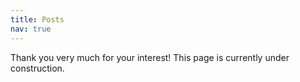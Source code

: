 ```yaml
---
title: Posts
nav: true
---
```


Thank you very much for your interest! This page is currently under construction.

<!--
##### Posts <a name="top">
1. [Proving the properties of the basic reproductive number R0](#post1)
2. Theoretical models in biodiversity and ecosystem functioning

<a name="post1"></a>
##### Proving the properties of the basic reproductive number R0
In infectious disease transmission, there is an important threshold concept, the basic reproductive number (R0). It represents the number of people who develop an infectious disease as the result of infection by a single infectious case introduced into an entirely susceptible population.  R0 has the following properties: the disease will persist if R0 > 1; the disease will die out if R0 < 1.

These properties are talked about all the time, but why do they hold? Here is a demonstration of why:

-->
